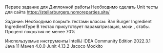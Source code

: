Первое задание для Дипломной работы
Необходимо сделать Unit тесты для сайта https://stellarburgers.nomoreparties.site/

Задание:
Необходимо покрыть тестами классы:
Ban
Burger
Ingredient
IngredientType
В тестах присутствует параматризация, моки , стабы.
Процент покрытия не менее 70%

Ииспользуемые инструменты
IntelliJ IDEA Community Edition 2022.3.1
Java 11
Maven 4.0.0
Junit 4.13.2
Jacoco
Mockito